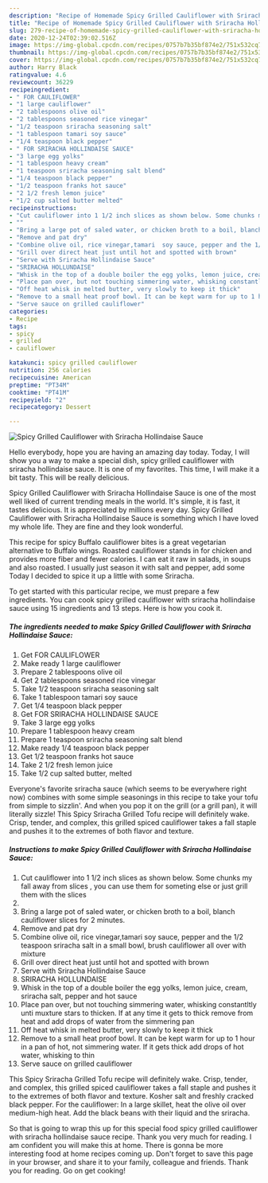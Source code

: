 ```yaml
---
description: "Recipe of Homemade Spicy Grilled Cauliflower with Sriracha Hollindaise Sauce"
title: "Recipe of Homemade Spicy Grilled Cauliflower with Sriracha Hollindaise Sauce"
slug: 279-recipe-of-homemade-spicy-grilled-cauliflower-with-sriracha-hollindaise-sauce
date: 2020-12-24T02:39:02.516Z
image: https://img-global.cpcdn.com/recipes/0757b7b35bf874e2/751x532cq70/spicy-grilled-cauliflower-with-sriracha-hollindaise-sauce-recipe-main-photo.jpg
thumbnail: https://img-global.cpcdn.com/recipes/0757b7b35bf874e2/751x532cq70/spicy-grilled-cauliflower-with-sriracha-hollindaise-sauce-recipe-main-photo.jpg
cover: https://img-global.cpcdn.com/recipes/0757b7b35bf874e2/751x532cq70/spicy-grilled-cauliflower-with-sriracha-hollindaise-sauce-recipe-main-photo.jpg
author: Harry Black
ratingvalue: 4.6
reviewcount: 36229
recipeingredient:
- " FOR CAULIFLOWER"
- "1 large cauliflower"
- "2 tablespoons olive oil"
- "2 tablespoons seasoned rice vinegar"
- "1/2 teaspoon sriracha seasoning salt"
- "1 tablespoon tamari soy sauce"
- "1/4 teaspoon black pepper"
- " FOR SRIRACHA HOLLINDAISE SAUCE"
- "3 large egg yolks"
- "1 tablespoon heavy cream"
- "1 teaspoon sriracha seasoning salt blend"
- "1/4 teaspoon black pepper"
- "1/2 teaspoon franks hot sauce"
- "2 1/2 fresh lemon juice"
- "1/2 cup salted butter melted"
recipeinstructions:
- "Cut cauliflower into 1 1/2 inch slices as shown below. Some chunks my fall away from slices , you can use them for someting else or just grill them with the slices"
- ""
- "Bring a large pot of saled water, or chicken broth to a boil, blanch cauliflower slices for 2 minutes."
- "Remove and pat dry"
- "Combine olive oil, rice vinegar,tamari  soy sauce, pepper and the 1/2 teaspoon sriracha salt in a small bowl, brush cauliflower all over with mixture"
- "Grill over direct heat just until hot and spotted with brown"
- "Serve with Sriracha Hollindaise Sauce"
- "SRIRACHA HOLLUNDAISE"
- "Whisk in the top of a double boiler the egg yolks, lemon juice, cream, sriracha salt, pepper and hot sauce"
- "Place pan over, but not touching simmering water, whisking constantltly unti muxture stars to thicken. If at any time it gets to thick remove from heat and add drops of water from the simmering pan"
- "Off heat whisk in melted butter, very slowly to keep it thick"
- "Remove to a small heat proof bowl. It can be kept warm for up to 1 hour in a pan of hot, not simmering water. If it gets thick add drops of hot water, whisking to thin"
- "Serve sauce on grilled cauliflower"
categories:
- Recipe
tags:
- spicy
- grilled
- cauliflower

katakunci: spicy grilled cauliflower 
nutrition: 256 calories
recipecuisine: American
preptime: "PT34M"
cooktime: "PT41M"
recipeyield: "2"
recipecategory: Dessert

---
```



![Spicy Grilled Cauliflower with Sriracha Hollindaise Sauce](https://img-global.cpcdn.com/recipes/0757b7b35bf874e2/751x532cq70/spicy-grilled-cauliflower-with-sriracha-hollindaise-sauce-recipe-main-photo.jpg)

Hello everybody, hope you are having an amazing day today. Today, I will show you a way to make a special dish, spicy grilled cauliflower with sriracha hollindaise sauce. It is one of my favorites. This time, I will make it a bit tasty. This will be really delicious.

Spicy Grilled Cauliflower with Sriracha Hollindaise Sauce is one of the most well liked of current trending meals in the world. It's simple, it is fast, it tastes delicious. It is appreciated by millions every day. Spicy Grilled Cauliflower with Sriracha Hollindaise Sauce is something which I have loved my whole life. They are fine and they look wonderful.

This recipe for spicy Buffalo cauliflower bites is a great vegetarian alternative to Buffalo wings. Roasted cauliflower stands in for chicken and provides more fiber and fewer calories. I can eat it raw in salads, in soups and also roasted. I usually just season it with salt and pepper, add some Today I decided to spice it up a little with some Sriracha.


To get started with this particular recipe, we must prepare a few ingredients. You can cook spicy grilled cauliflower with sriracha hollindaise sauce using 15 ingredients and 13 steps. Here is how you cook it.

<!--inarticleads1-->

##### The ingredients needed to make Spicy Grilled Cauliflower with Sriracha Hollindaise Sauce:

1. Get  FOR CAULIFLOWER
1. Make ready 1 large cauliflower
1. Prepare 2 tablespoons olive oil
1. Get 2 tablespoons seasoned rice vinegar
1. Take 1/2 teaspoon sriracha seasoning salt
1. Take 1 tablespoon tamari soy sauce
1. Get 1/4 teaspoon black pepper
1. Get  FOR SRIRACHA HOLLINDAISE SAUCE
1. Take 3 large egg yolks
1. Prepare 1 tablespoon heavy cream
1. Prepare 1 teaspoon sriracha seasoning salt blend
1. Make ready 1/4 teaspoon black pepper
1. Get 1/2 teaspoon franks hot sauce
1. Take 2 1/2 fresh lemon juice
1. Take 1/2 cup salted butter, melted


Everyone&#39;s favorite sriracha sauce (which seems to be everywhere right now) combines with some simple seasonings in this recipe to take your tofu from simple to sizzlin&#39;. And when you pop it on the grill (or a grill pan), it will literally sizzle! This Spicy Sriracha Grilled Tofu recipe will definitely wake. Crisp, tender, and complex, this grilled spiced cauliflower takes a fall staple and pushes it to the extremes of both flavor and texture. 

<!--inarticleads2-->

##### Instructions to make Spicy Grilled Cauliflower with Sriracha Hollindaise Sauce:

1. Cut cauliflower into 1 1/2 inch slices as shown below. Some chunks my fall away from slices , you can use them for someting else or just grill them with the slices
1. 
1. Bring a large pot of saled water, or chicken broth to a boil, blanch cauliflower slices for 2 minutes.
1. Remove and pat dry
1. Combine olive oil, rice vinegar,tamari  soy sauce, pepper and the 1/2 teaspoon sriracha salt in a small bowl, brush cauliflower all over with mixture
1. Grill over direct heat just until hot and spotted with brown
1. Serve with Sriracha Hollindaise Sauce
1. SRIRACHA HOLLUNDAISE
1. Whisk in the top of a double boiler the egg yolks, lemon juice, cream, sriracha salt, pepper and hot sauce
1. Place pan over, but not touching simmering water, whisking constantltly unti muxture stars to thicken. If at any time it gets to thick remove from heat and add drops of water from the simmering pan
1. Off heat whisk in melted butter, very slowly to keep it thick
1. Remove to a small heat proof bowl. It can be kept warm for up to 1 hour in a pan of hot, not simmering water. If it gets thick add drops of hot water, whisking to thin
1. Serve sauce on grilled cauliflower


This Spicy Sriracha Grilled Tofu recipe will definitely wake. Crisp, tender, and complex, this grilled spiced cauliflower takes a fall staple and pushes it to the extremes of both flavor and texture. Kosher salt and freshly cracked black pepper. For the cauliflower: In a large skillet, heat the olive oil over medium-high heat. Add the black beans with their liquid and the sriracha. 

So that is going to wrap this up for this special food spicy grilled cauliflower with sriracha hollindaise sauce recipe. Thank you very much for reading. I am confident you will make this at home. There is gonna be more interesting food at home recipes coming up. Don't forget to save this page in your browser, and share it to your family, colleague and friends. Thank you for reading. Go on get cooking!
